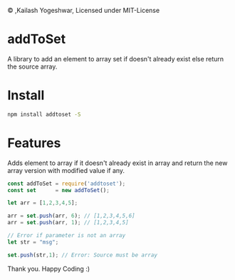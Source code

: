 &copy; ,Kailash Yogeshwar, Licensed under MIT-License

# addToSet
A library to add an element to array set if doesn't already exist else return the source array. 

# Install
```bash
npm install addtoset -S
```

# Features

Adds element to array if it doesn't already exist in array and return the new array version with modified value if any.

``` javascript
const addToSet = require('addtoset');
const set      = new addToSet();

let arr = [1,2,3,4,5];

arr = set.push(arr, 6); // [1,2,3,4,5,6]
arr = set.push(arr, 1); // [1,2,3,4,5]

// Error if parameter is not an array
let str = "msg";

set.push(str,1); // Error: Source must be array 
```

Thank you. Happy Coding :)
